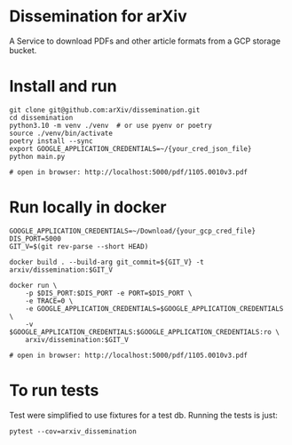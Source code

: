 # Dissemination for arXiv

A Service to download PDFs and other article formats from a GCP
storage bucket.

# Install and run

    git clone git@github.com:arXiv/dissemination.git
    cd dissemination
    python3.10 -m venv ./venv  # or use pyenv or poetry
    source ./venv/bin/activate
    poetry install --sync
    export GOOGLE_APPLICATION_CREDENTIALS=~/{your_cred_json_file}
    python main.py

    # open in browser: http://localhost:5000/pdf/1105.0010v3.pdf

# Run locally in docker

    GOOGLE_APPLICATION_CREDENTIALS=~/Download/{your_gcp_cred_file}
    DIS_PORT=5000
    GIT_V=$(git rev-parse --short HEAD)
    
    docker build . --build-arg git_commit=${GIT_V} -t arxiv/dissemination:$GIT_V

    docker run \
        -p $DIS_PORT:$DIS_PORT -e PORT=$DIS_PORT \
        -e TRACE=0 \
        -e GOOGLE_APPLICATION_CREDENTIALS=$GOOGLE_APPLICATION_CREDENTIALS \
        -v $GOOGLE_APPLICATION_CREDENTIALS:$GOOGLE_APPLICATION_CREDENTIALS:ro \
        arxiv/dissemination:$GIT_V

    # open in browser: http://localhost:5000/pdf/1105.0010v3.pdf
# To run tests
Test were simplified to use fixtures for a test db. Running the tests
is just:

    pytest --cov=arxiv_dissemination

